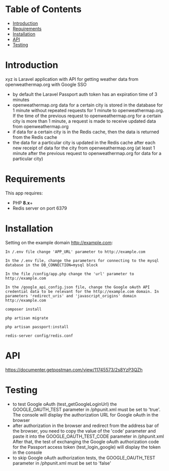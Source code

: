 
# Table of Contents

- [Introduction](#introduction)
- [Requirements](#requirements)
- [Installation](#installation)
- [API](#api)
- [Testing](#testing)

# Introduction

xyz is Laravel application with API for getting weather data from openweathermap.org with Google SSO
 
 - by default the Laravel Passport auth token has an expiration time of 3 minutes
 - openweathermap.org data for a certain city is stored in the database for 1 minute without repeated requests for 1 minute to openweathermap.org. If the time of the previous request to openweathermap.org for a certain city is more than 1 minute, a request is made to receive updated data from openweathermap.org
 - if data for a certain city is in the Redis cache, then the data is returned from the Redis cache
 - the data for a particular city is updated in the Redis cache after each new receipt of data for the city from openweathermap.org (at least 1 minute after the previous request to openweathermap.org for data for a particular city)

# Requirements

This app requires:
- PHP __8.x__+
- Redis server on port 6379

# Installation

Setting on the example domain http://example.com:

```shell
In /.env file change 'APP_URL' parameter to http://example.com
```

```shell
In the /.env file, change the parameters for connecting to the mysql database in the DB_CONNECTION=mysql block
```

```shell
In the file /config/app.php change the 'url' parameter to http://example.com
```

```shell
In the /google_api_config.json file, change the Google oAuth API credential data to be relevant for the http://example.com domain. In parameters 'redirect_uris' and 'javascript_origins' domain http://example.com
```

```shell
composer install
```

```shell
php artisan migrate
```
```shell
php artisan passport:install
```

```shell
redis-server config/redis.conf
```

# API

https://documenter.getpostman.com/view/11745573/2s8YzP3QZh

# Testing

- to test Google oAuth (test_getGoogleLoginUrl) the GOOGLE_OAUTH_TEST parameter in /phpunit.xml must be set to 'true'. The console will display the authorization URL for Google oAuth in the browser
- after authorization in the browser and redirect from the address bar of the browser, you need to copy the value of the 'code' parameter and paste it into the GOOGLE_OAUTH_TEST_CODE parameter in /phpunit.xml After that, the test of exchanging the Google oAuth authorization code for the Passport access token (test_login_google) will display the token in the console
- to skip Google oAuth authorization tests, the GOOGLE_OAUTH_TEST parameter in /phpunit.xml must be set to 'false'

